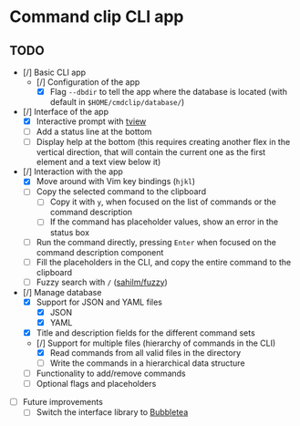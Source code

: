 # Command clip CLI app


## TODO
- [/] Basic CLI app
    - [/] Configuration of the app
        - [x] Flag `--dbdir` to tell the app where the database is located (with default in `$HOME/cmdclip/database/`)
- [/] Interface of the app
    - [x] Interactive prompt with [tview](https://github.com/rivo/tview)
    - [ ] Add a status line at the bottom
    - [ ] Display help at the bottom (this requires creating another flex in the vertical direction, that will contain the current one as the first element and a text view below it)
- [/] Interaction with the app
    - [x] Move around with Vim key bindings (`hjkl`) 
    - [ ] Copy the selected command to the clipboard
        - [ ] Copy it with `y`, when focused on the list of commands or the command description
        - [ ] If the command has placeholder values, show an error in the status box
    - [ ] Run the command directly, pressing `Enter` when focused on the command description component
    - [ ] Fill the placeholders in the CLI, and copy the entire command to the clipboard
    - [ ] Fuzzy search with `/` ([sahilm/fuzzy](https://github.com/sahilm/fuzzy))
- [/] Manage database
    - [x] Support for JSON and YAML files
        - [x] JSON
        - [x] YAML
    - [x] Title and description fields for the different command sets
    - [/] Support for multiple files (hierarchy of commands in the CLI)
        - [x] Read commands from all valid files in the directory
        - [ ] Write the commands in a hierarchical data structure
    - [ ] Functionality to add/remove commands
    - [ ] Optional flags and placeholders
- [ ] Future improvements
    - [ ] Switch the interface library to [Bubbletea](https://github.com/charmbracelet/bubbletea)
